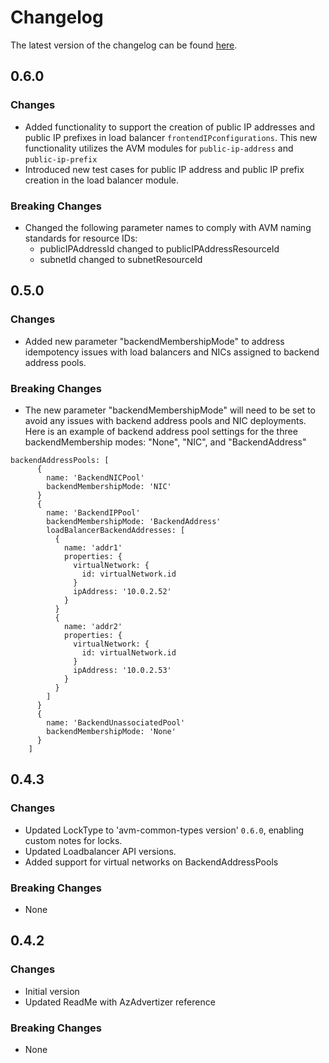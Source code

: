 # Changelog

The latest version of the changelog can be found [here](https://github.com/Azure/bicep-registry-modules/blob/main/avm/res/network/load-balancer/CHANGELOG.md).

## 0.6.0

### Changes

- Added functionality to support the creation of public IP addresses and public IP prefixes in load balancer `frontendIPconfigurations`. This new functionality utilizes the AVM modules for `public-ip-address` and `public-ip-prefix`
- Introduced new test cases for public IP address and public IP prefix creation in the load balancer module.

### Breaking Changes

- Changed the following parameter names to comply with AVM naming standards for resource IDs:
  - publicIPAddressId changed to publicIPAddressResourceId
  - subnetId changed to subnetResourceId

## 0.5.0

### Changes

- Added new parameter "backendMembershipMode" to address idempotency issues with load balancers and NICs assigned to backend address pools.

### Breaking Changes

- The new parameter "backendMembershipMode" will need to be set to avoid any issues with backend address pools and NIC deployments. Here is an example of backend address pool settings for the three backendMembership modes: "None", "NIC", and "BackendAddress"

```bicep
backendAddressPools: [
      {
        name: 'BackendNICPool'
        backendMembershipMode: 'NIC'
      }
      {
        name: 'BackendIPPool'
        backendMembershipMode: 'BackendAddress'
        loadBalancerBackendAddresses: [
          {
            name: 'addr1'
            properties: {
              virtualNetwork: {
                id: virtualNetwork.id
              }
              ipAddress: '10.0.2.52'
            }
          }
          {
            name: 'addr2'
            properties: {
              virtualNetwork: {
                id: virtualNetwork.id
              }
              ipAddress: '10.0.2.53'
            }
          }
        ]
      }
      {
        name: 'BackendUnassociatedPool'
        backendMembershipMode: 'None'
      }
    ]
```

## 0.4.3

### Changes

- Updated LockType to 'avm-common-types version' `0.6.0`, enabling custom notes for locks.
- Updated Loadbalancer API versions.
- Added support for virtual networks on BackendAddressPools

### Breaking Changes

- None

## 0.4.2

### Changes

- Initial version
- Updated ReadMe with AzAdvertizer reference

### Breaking Changes

- None
